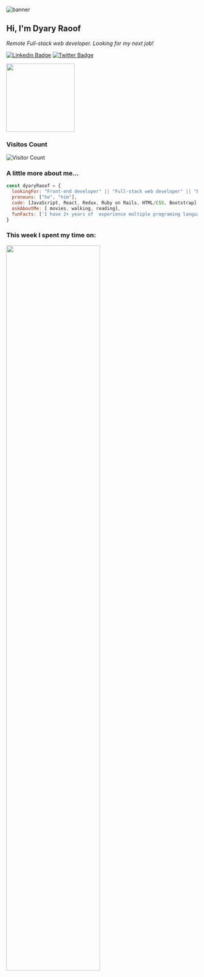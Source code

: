 <img src="https://i.ibb.co/BBmqr9m/Dyary-Raoof-Bayz-A.png" alt="banner">


<h2> Hi, I'm Dyary Raoof</h2>
<p><em>Remote Full-stack web developer. Looking for my next job!</em></p>

[![Linkedin Badge](https://img.shields.io/badge/LinkedIn-blue?style=flat&logo=linkedin&labelColor=blue&link=https://www.linkedin.com/in/dyaryraoof/)](https://www.linkedin.com/in/dyaryraoof/)
[![Twitter Badge](https://img.shields.io/twitter/url?label=Twitter&style=social&url=https%3A%2F%2Ftwitter.com%2Fdyaryraoof)](https://twitter.com/dyaryraoof)


<img height="180em" src="https://github-readme-stats.vercel.app/api?username=DyaryRaoof&show_icons=true&hide_border=true&&count_private=true&include_all_commits=true" />

### Visitos Count
![Visitor Count](https://profile-counter.glitch.me/{DyaryRoof}/count.svg)

### A little more about me...  

```javascript
const dyaryRaoof = {
  lookingFor: "Front-end developer" || "Full-stack web developer" || "Back-end developer",
  pronouns: ["he", "him"],
  code: [JavaScript, React, Redux, Ruby on Rails, HTML/CSS, Bootstrap],
  askAboutMe: [ movies, walking, reading],
  funFacts: ['I have 2+ years of  experience multiple programing languages like Flutter, Swift and some Angular']
}
```
### This week I spent my time on:

<img src="https://wakatime.com/share/@ab8b3fc6-c176-4b1e-9f03-a39ec5e60fdb/2eda2c73-168e-4f48-912d-e28646d8eea5.svg" width="70%">

